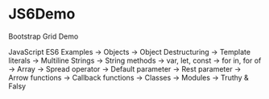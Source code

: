 # JS6Demo

Bootstrap Grid Demo

JavaScript ES6 Examples
-> Objects
-> Object Destructuring
-> Template literals
-> Multiline Strings
-> String methods
-> var, let, const
-> for in, for of
-> Array
-> Spread operator
-> Default parameter
-> Rest parameter
-> Arrow functions
-> Callback functions
-> Classes
-> Modules
-> Truthy & Falsy
